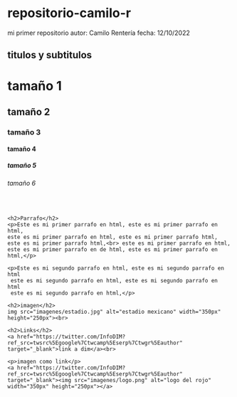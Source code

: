# repositorio-camilo-r
mi primer repositorio
autor: Camilo Rentería
fecha: 12/10/2022
<!DOCTYPE html>
<html lang="es">
<head>
   <meta charset="utf-8" />
    <meta http-equiv="x-UA-cmpatible" content="IE=edge">
    <meta name="viewport" content="width=device-width, initial-scale=1.0">
    <title>Primer pagina web</title>
</head>
<body>
   <h2>titulos y subtitulos</h2>
    <h1>tamaño 1</h1>
    <h2>tamaño 2</h2>
    <h3>tamaño 3</h3>
    <h4>tamaño 4</h4>
    <h5>tamaño 5</h5>
    <h6>tamaño 6</h6><br>

    <h2>Parrafo</h2>
    <p>Este es mi primer parrafo en html, este es mi primer parrafo en html,
    este es mi primer parrafo en html, este es mi primer parrafo html,
    este es mi primer parrafo html,<br> este es mi primer parrafo en html,
    este es mi primer parrafo en de html, este es mi primer parrafo en html,</p>

    <p>Este es mi segundo parrafo en html, este es mi segundo parrafo en html
     este es mi segundo parrafo en html, este es mi segundo parrafo en html
     este es mi segundo parrafo en html,</p>
     
    <h2>imagen</h2>
    img src="imagenes/estadio.jpg" alt="estadio mexicano" width="350px" height="250px"><br>
     
    <h2>Links</h2>
    <a href="https://twitter.com/InfoDIM?ref_src=twsrc%5Egoogle%7Ctwcamp%5Eserp%7Ctwgr%5Eauthor" target="_blank">link a dim</a><br>
                    
    <p>imagen como link</p>
    <a href="https://twitter.com/InfoDIM?ref_src=twsrc%5Egoogle%7Ctwcamp%5Eserp%7Ctwgr%5Eauthor" target="_blank"><img src="imagenes/logo.png" alt="logo del rojo"           width="350px" height="250px"></a>               

    
    
    
    
